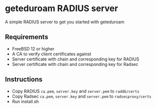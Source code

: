 # geteduroam RADIUS server

A simple RADIUS server to get you started with geteduroam

## Requirements

* FreeBSD 12 or higher
* A CA to verify client certificates against
* Server certificate with chain and corresponding key for RADIUS
* Server certificate with chain and corresponding key for Radsec

## Instructions

* Copy RADIUS `ca.pem`, `server.key` and `server.pem` to `raddb/certs`
* Copy Radsec `ca.pem`, `server.key` and `server.pem` to `radsecproxy/certs`
* Run install.sh
